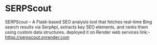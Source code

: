 # SERPScout
SERPScout – A Flask-based SEO analysis tool that fetches real-time Bing search results via SerpApi, extracts key SEO elements, and ranks them using custom data structures.
deployed it on Render web services
link:- https://serpscout.onrender.com
